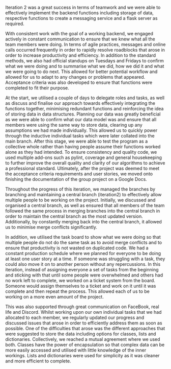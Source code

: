 Iteration 2 was a great success in terms of teamwork and we were able to effectively implement the backend functions including storage of data, respective functions to create a messaging service and a flask server as required.

With consistent work with the goal of a working backend, we engaged actively in constant communication to ensure that we knew what all the team members were doing. In terms of agile practices, messages and online calls occurred frequently in order to rapidly resolve roadblocks that arose in order to increase productivity and efficiency. In addition to the standard methods, we also had official standups on Tuesdays and Fridays to confirm what we were doing and to summarise what we did, how we did it and what we were going to do next. This allowed for better potential workflow and allowed for us to adapt to any changes or problems that appeared. Acceptance criteria was also developed to ensure that functions were completed to fit their purpose.

At the start, we utilised a couple of days to delegate roles and tasks, as well as discuss and finalise our approach towards effectively integrating the functions together, minimising redundant functions and reinforcing the idea of storing data in data structures. Planning our data was greatly beneficial as we were able to confirm what our data model was and ensure that all members were using the same way to store data, clearing up any assumptions we had made individually. This allowed us to quickly power through the inductive individual tasks which were later collated into the main branch. After this stage, we were able to test the program as a collective whole rather than having people assume their functions worked alone as they had intended. To ensure consistency and quality code, we used multiple add-ons such as pylint, coverage and general housekeeping to further improve the overall quality and clarity of our algorithms to achieve a professional standard. Ultimately, after the project was deemed to meet the acceptance criteria requirements and user stories, we moved onto finishing the documentation of the group project on a Google Docs.

Throughout the progress of this iteration, we managed the branches by branching and maintaining a central branch (iteration2) to effectively allow multiple people to be working on the project. Initially, we discussed and organised a central branch, as well as ensured that all members of the team followed the same process in merging branches into the central branch in order to maintain the central branch as the most updated version. Additionally, by constantly merging back into the central branch, it allowed us to minimise merge conflicts significantly.

In addition, we utilised the task board to show what we were doing so that multiple people do not do the same task as to avoid merge conflicts and to ensure that productivity is not wasted on duplicated code. We had a constant production schedule where we planned for everyone to be doing at least one user story at a time. If someone was struggling with a task, they could also move it on to another person without any repercussions. In this iteration, instead of assigning everyone a set of tasks from the beginning and sticking with that until some people were overwhelmed and others had no work left to complete, we worked on a ticket system from the board. Someone would assign themselves to a ticket and work on it until it was complete and then repeat the process. This allowed each of us to be working on a more even amount of the project.

This was also supported through great communication on FaceBook, real life and Discord. Whilst working upon our own individual tasks that we had allocated to each member, we  regularly updated our progress and discussed issues that arose in order to efficiently address them as soon as possible. One of the difficulties that arose was the different approaches that were suggested to store the data including options for classes, lists and dictionaries. Collectively, we reached a mutual agreement where we used both. Classes have the power of encapsulation so that complex data can be more easily accessed and utilised with little knowledge of the inner workings. Lists and dictionaries were used for simplicity as it was cleaner and more efficient to complete.

